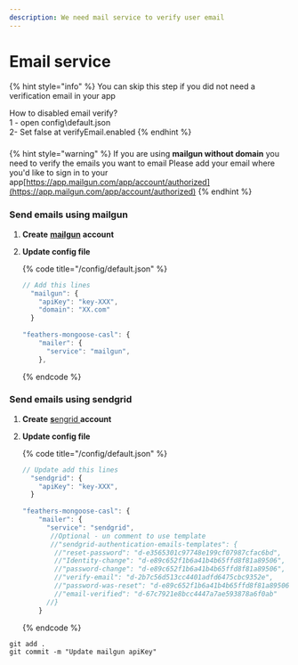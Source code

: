 ```yaml
---
description: We need mail service to verify user email
---
```


# Email service

{% hint style="info" %}
You can skip this step if you did not need a verification email in your app

How to disabled email verify?  
1 - open config\default.json  
2- Set false at verifyEmail.enabled
{% endhint %}

### 

{% hint style="warning" %}
If you are using **mailgun without domain** you need to verify the emails you want to email Please add your email where you'd like to sign in to your app[https://app.mailgun.com/app/account/authorized](https://app.mailgun.com/app/account/authorized)
{% endhint %}

### Send emails using mailgun

1. **Create** [**mailgun**](https://app.mailgun.com/sessions/new) **account**
2. **Update config file**

   {% code title="/config/default.json" %}
   ```javascript
   // Add this lines
     "mailgun": {
       "apiKey": "key-XXX",
       "domain": "XX.com"
     }
  
   "feathers-mongoose-casl": {
       "mailer": {
         "service": "mailgun",
       },
   ```
   {% endcode %}

### Send emails using sendgrid

1. **Create** [**s**engrid ](https://signup.sendgrid.com/)**account**
2. **Update config file**

   {% code title="/config/default.json" %}
   ```javascript
   // Update add this lines
     "sendgrid": {
       "apiKey": "key-XXX",
     }
  
   "feathers-mongoose-casl": {
       "mailer": {
         "service": "sendgrid",
          //Optional - un comment to use template
          //"sendgrid-authentication-emails-templates": {
           //"reset-password": "d-e3565301c97748e199cf07987cfac6bd",
           //"Identity-change": "d-e89c652f1b6a41b4b65ffd8f81a89506",
           //"password-change": "d-e89c652f1b6a41b4b65ffd8f81a89506",
           //"verify-email": "d-2b7c56d513cc4401adfd6475cbc9352e",
           //"password-was-reset": "d-e89c652f1b6a41b4b65ffd8f81a89506",
           //"email-verified": "d-67c7921e8bcc4447a7ae593878a6f0ab"
         //}
       }
   ```
   {% endcode %}

```text
git add .
git commit -m "Update mailgun apiKey"
```

